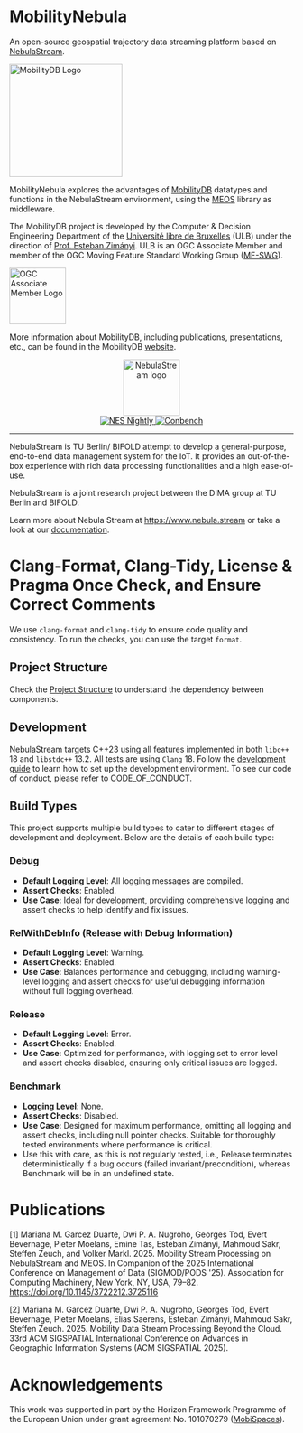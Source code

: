 
MobilityNebula
===============

An open-source geospatial trajectory data streaming platform based on [NebulaStream](https://nebula.stream/).

<img src="docs/images/mobilitydb-logo.svg" width="200" alt="MobilityDB Logo" />

MobilityNebula explores the advantages of [MobilityDB](https://github.com/MobilityDB/MobilityDB) datatypes and functions in the NebulaStream environment, using the [MEOS](https://libmeos.org/) library as middleware.

The MobilityDB project is developed by the Computer & Decision Engineering Department of the [Université libre de Bruxelles](https://www.ulb.be/) (ULB) under the direction of [Prof. Esteban Zimányi](http://cs.ulb.ac.be/members/esteban/). ULB is an OGC Associate Member and member of the OGC Moving Feature Standard Working Group ([MF-SWG](https://www.ogc.org/projects/groups/movfeatswg)).

<img src="docs/images/OGC_Associate_Member_3DR.png" width="100" alt="OGC Associate Member Logo" />

More information about MobilityDB, including publications, presentations, etc., can be found in the MobilityDB [website](https://mobilitydb.com).

<div align="center">
  <picture>
    <source media="(prefers-color-scheme: light)" srcset="docs/resources/NebulaBanner.png">
    <source media="(prefers-color-scheme: dark)" srcset="docs/resources/NebulaBannerDarkMode.png">
    <img alt="NebulaStream logo" src="docs/resources/NebulaBanner.png" height="100">
  </picture>
  <br />
  <!-- Badges -->
  <a href="https://github.com/nebulastream/nebulastream-public/actions/workflows/nightly.yml">
    <img src="https://github.com/nebulastream/nebulastream-public/actions/workflows/nightly.yml/badge.svg"
         alt="NES Nightly" />
  </a>
  <a href="https://bench.nebula.stream/c-benchmarks/">
    <img src="https://img.shields.io/badge/Benchmark-Conbench-blue?labelColor=3D444C"
         alt="Conbench" />
  </a>
</div>

----
NebulaStream is TU Berlin/ BIFOLD attempt to develop a general-purpose, end-to-end data management system for the IoT.
It provides an out-of-the-box experience with rich data processing functionalities and a high ease-of-use.

NebulaStream is a joint research project between the DIMA group at TU Berlin and BIFOLD.

Learn more about Nebula Stream at https://www.nebula.stream or take a look at our [documentation](docs).

# Clang-Format, Clang-Tidy, License & Pragma Once Check, and Ensure Correct Comments
We use `clang-format` and `clang-tidy` to ensure code quality and consistency.
To run the checks, you can use the target `format`. 

## Project Structure
Check the [Project Structure](docs/project_structure.md) to understand the dependency between components. 

## Development
NebulaStream targets C++23 using all features implemented in both `libc++` 18 and `libstdc++` 13.2. All tests are using
`Clang` 18.
Follow the [development guide](docs/technical/development.md) to learn how to set up the development environment.
To see our code of conduct, please refer to [CODE_OF_CONDUCT](CODE_OF_CONDUCT.md).

## Build Types
This project supports multiple build types to cater to different stages of development and deployment. Below are the details of each build type:

### Debug
- **Default Logging Level**: All logging messages are compiled.
- **Assert Checks**: Enabled.
- **Use Case**: Ideal for development, providing comprehensive logging and assert checks to help identify and fix issues.

### RelWithDebInfo (Release with Debug Information)
- **Default Logging Level**: Warning.
- **Assert Checks**: Enabled.
- **Use Case**: Balances performance and debugging, including warning-level logging and assert checks for useful debugging information without full logging overhead.

### Release
- **Default Logging Level**: Error.
- **Assert Checks**: Enabled.
- **Use Case**: Optimized for performance, with logging set to error level and assert checks disabled, ensuring only critical issues are logged.

### Benchmark
- **Logging Level**: None.
- **Assert Checks**: Disabled.
- **Use Case**: Designed for maximum performance, omitting all logging and assert checks, including null pointer checks. Suitable for thoroughly tested environments where performance is critical.
- Use this with care, as this is not regularly tested, i.e., Release terminates deterministically if a bug occurs (failed invariant/precondition), whereas Benchmark will be in an undefined state.



# Publications
[1] Mariana M. Garcez Duarte, Dwi P. A. Nugroho, Georges Tod, Evert Bevernage, Pieter Moelans, Emine Tas, Esteban Zimányi, Mahmoud Sakr, Steffen Zeuch, and Volker Markl. 2025. Mobility Stream Processing on NebulaStream and MEOS. In Companion of the 2025 International Conference on Management of Data (SIGMOD/PODS '25). Association for Computing Machinery, New York, NY, USA, 79–82. https://doi.org/10.1145/3722212.3725116

[2] Mariana M. Garcez Duarte, Dwi P. A. Nugroho, Georges Tod, Evert Bevernage, Pieter Moelans, Elias Saerens, Esteban Zimányi, Mahmoud Sakr, Steffen Zeuch. 2025. 
Mobility Data Stream Processing Beyond the Cloud. 33rd ACM SIGSPATIAL
International Conference on Advances in Geographic Information Systems
(ACM SIGSPATIAL 2025).


# Acknowledgements
This work was supported in part by the Horizon Framework Programme of the European Union under grant agreement No. 101070279 ([MobiSpaces](https://mobispaces.eu)).